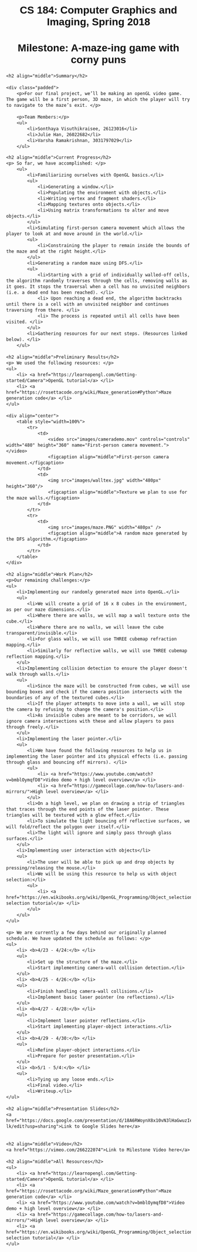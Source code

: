 <!DOCTYPE html PUBLIC "-//W3C//DTD XHTML 1.0 Strict//EN" "http://www.w3.org/TR/xhtml1/DTD/xhtml1-strict.dtd">
<html xmlns="http://www.w3.org/1999/xhtml" xml:lang="en" lang="en">
<head>
<style>  
    div.padded {  
      padding-top: 0px;  
      padding-right: 100px;  
      padding-bottom: 0.25in;  
      padding-left: 100px;  
    }  
    body {
        font-weight: 300;
        font-family: 'Open Sans', sans-serif;
        color: #121212;
    }
  h1, h2, h3, h4 {
    font-family: 'Source Sans Pro', sans-serif;
  }
</style> 
<title>Sonthaya Visuthikraisee, Julie Han, and Varsha Ramakrishnan |  CS 184</title>
<meta http-equiv="content-type" content="text/html; charset=utf-8" />
<link rel="stylesheet" type="text/css" href="style.css" media="screen" />
<link href="https://fonts.googleapis.com/css?family=Open+Sans|Source+Sans+Pro" rel="stylesheet">

</head>
<body>
<br />
<h1 align="middle">CS 184: Computer Graphics and Imaging, Spring 2018</h1>
<h1 align="middle">Milestone: A-maze-ing game with corny puns</h1>

    <h2 align="middle">Summary</h2>

    <div class="padded">
        <p>For our final project, we’ll be making an openGL video game. The game will be a first person, 3D maze, in which the player will try to navigate to the maze’s exit. </p>

        <p>Team Members:</p>
        <ul> 
            <li>Sonthaya Visuthikraisee, 26123016</li>
            <li>Julie Han, 26022682</li>
            <li>Varsha Ramakrishnan, 3031797029</li>
        </ul>

<!-- Create a short webpage for your milestone report. This should be about 1 page long if printed. You should briefly summarize what you have accomplished, preliminary results, reflect on progress relative to your plan, and update your work plan as appropriate. You must submit this milestone deliverable (and the final deliverable) on a persistent website that you can choose to keep up after class if you wish to present this work in your portfolio. -->

    <h2 align="middle">Current Progress</h2>
    <p> So far, we have accomplished: </p>
        <ul>
            <li>Familiarizing ourselves with OpenGL basics.</li>
            <ul>
                <li>Generating a window.</li>
                <li>Populating the environment with objects.</li>
                <li>Writing vertex and fragment shaders.</li>
                <li>Mapping textures onto objects.</li>
                <li>Using matrix transformations to alter and move objects.</li>
            </ul>
            <li>Simulating first-person camera movement which allows the player to look at and move around in the world.</li>
            <ul>
                <li>Constraining the player to remain inside the bounds of the maze and at the right height.</li>
            </ul>
            <li>Generating a random maze using DFS.</li>
            <ul>
                <li>Starting with a grid of individually walled-off cells, the algorithm randomly traverses through the cells, removing walls as it goes. It stops the traversal when a cell has no unvisited neighbors (i.e. a dead end has been reached). </li>
                <li> Upon reaching a dead end, the algorithm backtracks until there is a cell with an unvisited neighbor and continues traversing from there. </li>
                <li> The process is repeated until all cells have been visited. </li>
            </ul>
            <li>Gathering resources for our next steps. (Resources linked below). </li>
        </ul>

    <h2 align="middle">Preliminary Results</h2>
    <p> We used the following resources: </p>
    <ul>
        <li> <a href="https://learnopengl.com/Getting-started/Camera">OpenGL tutorial</a> </li>
        <li> <a href="https://rosettacode.org/wiki/Maze_generation#Python">Maze generation code</a> </li>
    </ul>

    <div align="center">
        <table style="width=100%">
            <tr>
                <td>
                    <video src="images/camerademo.mov" controls="controls" width="480" height="360" name="First-person camera movement."> </video>
                    <figcaption align="middle">First-person camera movement.</figcaption>
                </td>
                <td>
                    <img src="images/walltex.jpg" width="480px" height="360"/>
                    <figcaption align="middle">Texture we plan to use for the maze walls.</figcaption>
                </td>                
            </tr>
            <tr>
                <td>
                    <img src="images/maze.PNG" width="480px" />
                    <figcaption align="middle">A random maze generated by the DFS algorithm.</figcaption>
                </td>             
            </tr>            
        </table>
    </div>

    <h2 align="middle">Work Plan</h2>
    <p>Our remaining challenges:</p>
    <ul>
        <li>Implementing our randomly generated maze into OpenGL.</li>
        <ul>
            <li>We will create a grid of 16 x 8 cubes in the environment, as per our maze dimensions.</li>
            <li>Where there are walls, we will map a wall texture onto the cube.</li>
            <li>Where there are no walls, we will leave the cube transparent/invisible.</li>
            <li>For glass walls, we will use THREE cubemap refraction mapping.</li>
            <li>Similarly for reflective walls, we will use THREE cubemap reflection mapping.</li>
        </ul>
        <li>Implementing collision detection to ensure the player doesn't walk through walls.</li>
        <ul>
            <li>Since the maze will be constructed from cubes, we will use bounding boxes and check if the camera position intersects with the boundaries of any of the textured cubes.</li>
            <li>If the player attempts to move into a wall, we will stop the camera by refusing to change the camera's position.</li>
            <li>As invisible cubes are meant to be corridors, we will ignore camera intersections with these and allow players to pass through freely.</li>
        </ul>
        <li>Implementing the laser pointer.</li>
        <ul>
            <li>We have found the following resources to help us in implementing the laser pointer and its physical effects (i.e. passing through glass and bouncing off mirrors). </li>
            <ul>
                <li> <a href="https://www.youtube.com/watch?v=bmblOymqfD8">Video demo + high level overview</a> </li>
                <li> <a href="https://gamecollage.com/how-to/lasers-and-mirrors/">High level overview</a> </li>
            </ul>
            <li>On a high level, we plan on drawing a strip of triangles that traces through the end points of the laser pointer. These triangles will be textured with a glow effect.</li>
            <li>To simulate the light bouncing off reflective surfaces, we will fold/reflect the polygon over itself.</li>
            <li>The light will ignore and simply pass through glass surfaces.</li>
        </ul>
        <li>Implementing user interaction with objects</li>
        <ul>
            <li>The user will be able to pick up and drop objects by pressing/releasing the mouse.</li>
            <li>We will be using this resource to help us with object selection:</li>
            <ul>
                <li> <a href="https://en.wikibooks.org/wiki/OpenGL_Programming/Object_selection">Object selection tutorial</a> </li>
            </ul>
        </ul>
    </ul>

    <p> We are currently a few days behind our originally planned schedule. We have updated the schedule as follows: </p>
    <ul>
        <li> <b>4/23 - 4/24:</b> </li>
        <ul>
            <li>Set up the structure of the maze.</li>
            <li>Start implementing camera-wall collision detection.</li>
        </ul>
        <li> <b>4/25 - 4/26:</b> </li>
        <ul>
            <li>Finish handling camera-wall collisions.</li>
            <li>Implement basic laser pointer (no reflections).</li>
        </ul>
        <li> <b>4/27 - 4/28:</b> </li>
        <ul>
            <li>Implement laser pointer reflections.</li>
            <li>Start implementing player-object interactions.</li>
        </ul>
        <li> <b>4/29 - 4/30:</b> </li>
        <ul>
            <li>Refine player-object interactions.</li>
            <li>Prepare for poster presentation.</li>
        </ul>
        <li> <b>5/1 - 5/4:</b> </li>
        <ul>
            <li>Tying up any loose ends.</li>
            <li>Final video.</li>
            <li>Writeup.</li>
    </ul>

    <h2 align="middle">Presentation Slides</h2>
    <a href="https://docs.google.com/presentation/d/18A6RWoynX8x10vN3lHaGwuzIeagN_B3jkSTHqb1H-lk/edit?usp=sharing">Link to Google Slides here</a>


    <h2 align="middle">Video</h2>
    <a href="https://vimeo.com/266222074">Link to Milestone Video here</a>

    <h2 align="middle">All Resources</h2>
    <ul>
        <li> <a href="https://learnopengl.com/Getting-started/Camera">OpenGL tutorial</a> </li>
        <li> <a href="https://rosettacode.org/wiki/Maze_generation#Python">Maze generation code</a> </li> 
        <li> <a href="https://www.youtube.com/watch?v=bmblOymqfD8">Video demo + high level overview</a> </li>
        <li> <a href="https://gamecollage.com/how-to/lasers-and-mirrors/">High level overview</a> </li> 
        <li> <a href="https://en.wikibooks.org/wiki/OpenGL_Programming/Object_selection">Object selection tutorial</a> </li>
    </ul>




</div>
</body>
</html>




